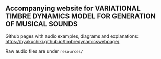 ## Accompanying website for VARIATIONAL TIMBRE DYNAMICS MODEL FOR GENERATION OF MUSICAL SOUNDS

Github pages with audio examples, diagrams and explanations: https://hyakuchiki.github.io/timbredynamicswebpage/

Raw audio files are under `resources/`